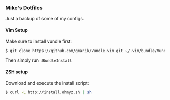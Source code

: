### Mike's Dotfiles

Just a backup of some of my configs.

#### Vim Setup

Make sure to install vundle first:

```sh
$ git clone https://github.com/gmarik/Vundle.vim.git ~/.vim/bundle/Vundle.vim
```
Then simply run `:BundleInstall`

#### ZSH setup

Download and execute the install script: 

```sh
$ curl -L http://install.ohmyz.sh | sh
```
